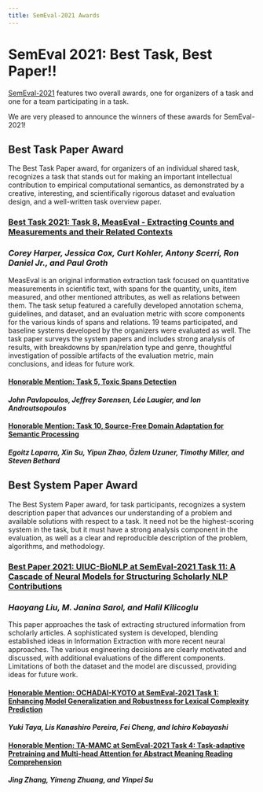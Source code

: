 ```yaml
---
title: SemEval-2021 Awards
---
```


# SemEval 2021: Best Task, Best Paper!!

[SemEval-2021](https://semeval.github.io/SemEval2021/) features two overall awards, one for organizers of a task and one for a team participating in a task.

We are very pleased to announce the winners of these awards for SemEval-2021!

## Best Task Paper Award

The Best Task Paper award, for organizers of an individual shared task, recognizes a task
that stands out for making an important intellectual contribution to empirical computational
semantics, as demonstrated by a creative, interesting, and scientifically rigorous dataset 
and evaluation design, and a well-written task overview paper.

### [Best Task 2021: Task 8, MeasEval - Extracting Counts and Measurements and their Related Contexts](https://aclanthology.org/2021.semeval-1.38/)
### _Corey Harper, Jessica Cox, Curt Kohler, Antony Scerri, Ron Daniel Jr., and Paul Groth_

MeasEval is an original information extraction task focused on quantitative measurements in 
scientific text, with spans for the quantity, units, item measured, and other mentioned attributes,
as well as relations between them. The task setup featured a carefully developed annotation schema,
guidelines, and dataset, and an evaluation metric with score components for the various kinds of
spans and relations. 19 teams participated, and baseline systems developed by the organizers were
evaluated as well. The task paper surveys the system papers and includes strong analysis of results,
with breakdowns by span/relation type and genre, thoughtful investigation of possible artifacts of
the evaluation metric, main conclusions, and ideas for future work.
               

#### [Honorable Mention: Task 5, Toxic Spans Detection](https://aclanthology.org/2021.semeval-1.6/)
#### _John Pavlopoulos, Jeffrey Sorensen, Léo Laugier, and Ion Androutsopoulos_


#### [Honorable Mention: Task 10, Source-Free Domain Adaptation for Semantic Processing](https://aclanthology.org/2021.semeval-1.42/)
#### _Egoitz Laparra, Xin Su, Yipun Zhao, Özlem Uzuner, Timothy Miller, and Steven Bethard_

## Best System Paper Award

The Best System Paper award, for task participants, recognizes a system description paper that advances our understanding of a problem and 
available solutions with respect to a task. It need not be the highest-scoring system in the task, but it must have a strong analysis 
component in the evaluation, as well as a clear and reproducible description of the problem, algorithms, and methodology.

### [Best Paper 2021: UIUC-BioNLP at SemEval-2021 Task 11: A Cascade of Neural Models for Structuring Scholarly NLP Contributions](https://aclanthology.org/2021.semeval-1.45/) 
### _Haoyang Liu, M. Janina Sarol, and Halil Kilicoglu_

This paper approaches the task of extracting structured information from scholarly articles.  A sophisticated system is developed, 
blending established ideas in Information Extraction with more recent neural approaches.  The various engineering decisions are
clearly motivated and discussed, with additional evaluations of the different components.  Limitations of both the dataset and
the model are discussed, providing ideas for future work.

#### [Honorable Mention: OCHADAI-KYOTO at SemEval-2021 Task 1: Enhancing Model Generalization and Robustness for Lexical Complexity Prediction](https://aclanthology.org/2021.semeval-1.2/)
#### _Yuki Taya, Lis Kanashiro Pereira, Fei Cheng, and Ichiro Kobayashi_

#### [Honorable Mention: TA-MAMC at SemEval-2021 Task 4: Task-adaptive Pretraining and Multi-head Attention for Abstract Meaning Reading Comprehension](https://aclanthology.org/2021.semeval-1.5/)
#### _Jing Zhang, Yimeng Zhuang, and Yinpei Su_

